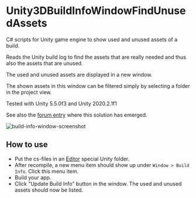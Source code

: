 # Unity3DBuildInfoWindowFindUnusedAssets
C# scripts for Unity game engine to show used and unused assets of a build.

Reads the Unity build log to find the assets that are really needed and thus also the assets that are unused.

The used and unused assets are displayed in a new window.

The shown assets in this window can be filtered simply by selecting a folder in the project view.

Tested with Unity 5.5.0f3 and Unity 2020.2.1f1 

See also the [forum entry](https://answers.unity.com/questions/57909/find-unused-assets-in-project.html?childToView=1815394#comment-1815394) where this solution has emerged.

<img src="https://answers.unity.com/storage/attachments/108425-screenshot.jpg" alt="build-info-window-screenshot"></src>

## How to use

- Put the cs-files in an [Editor](https://docs.unity3d.com/Manual/SpecialFolders.html) special Unity folder.
- After recompile, a new menu item should show up under `Window > Build Info`. Click this menu item.
- Build your app.
- Click "Update Build Info" button in the window. The used and unused assets should now be listed.


